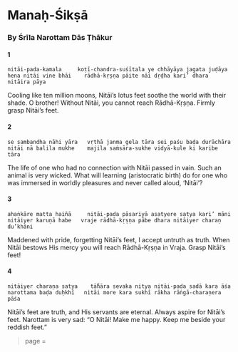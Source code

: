 # Manaḥ-Śikṣā

### By Śrīla Narottam Dās Ṭhākur

#### 1

    nitāi-pada-kamala     koṭī-chandra-suśītala ye chhāyāya jagata juḍāya
    hena nitāi vine bhāi    rādhā-kṛṣṇa pāite nāi dṛḍha kari’ dhara nitāira pāya

Cooling like ten million moons, Nitāi’s lotus feet soothe the world with their shade. O brother! Without Nitāi, you cannot reach Rādhā-Kṛṣṇa. Firmly grasp Nitāi’s feet.

#### 2

    se sambandha nāhi yāra   vṛthā janma gela tāra sei paśu baḍa durāchāra
    nitāi nā balila mukhe    majila saṁsāra-sukhe vidyā-kule ki karibe tāra

The life of one who had no connection with Nitāi passed in vain. Such an animal is very wicked. What will learning (aristocratic birth) do for one who was immersed in worldly pleasures and never called aloud, ‘Nitāi’?

#### 3

    ahaṅkāre matta haiñā     nitāi-pada pāsariyā asatyere satya kari’ māni
    nitāiyer karuṇā habe   vraje rādhā-kṛṣṇa pābe dhara nitāiyer charaṇ du’khāni

Maddened with pride, forgetting Nitāi’s feet, I accept untruth as truth. When Nitāi bestows His mercy you will reach Rādhā-Kṛṣṇa in Vraja. Grasp Nitāi’s feet!

#### 4

    nitāiyer charaṇa satya    tā̐hāra sevaka nitya nitāi-pada sadā kara āśa
    narottama baḍa duḥkhī   nitāi more kara sukhī rākha rāṅgā-charaṇera pāśa

Nitāi’s feet are truth, and His servants are eternal. Always aspire for Nitāi’s feet. Narottam is very sad: “O Nitāi! Make me happy. Keep me beside your reddish feet.”


> page = 
